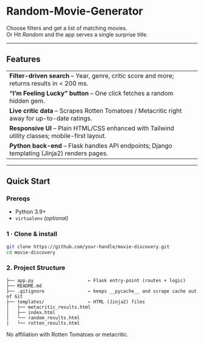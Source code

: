 # Random-Movie-Generator

Choose filters and get a list of matching movies.  
Or Hit *Random* and the app serves a single surprise title.

---

##  Features
| | |
|-|-|
| **Filter-driven search** – Year, genre, critic score and more; returns results in < 200 ms. |
| **“I’m Feeling Lucky” button** – One click fetches a random hidden gem. |
| **Live critic data** – Scrapes Rotten Tomatoes / Metacritic right away for up-to-date ratings. |
| **Responsive UI** – Plain HTML/CSS enhanced with Tailwind utility classes; mobile-first layout. |
| **Python back-end** – Flask handles API endpoints; Django templating (Jinja2) renders pages. |

---

##  Quick Start

### Prereqs
- Python 3.9+  
- `virtualenv` *(optional)*

### 1 · Clone & install
```bash
git clone https://github.com/your-handle/movie-discovery.git
cd movie-discovery
```

### 2. Project Structure

```
├── app.py                    ← Flask entry-point (routes + logic)
├── README.md
├── .gitignore                ← keeps __pycache__ and scrape cache out of Git
├── templates/                ← HTML (Jinja2) files
│   ├── metacritic_results.html
│   ├── index.html
│   └── random_results.html
|   └── rotten_results.html
```

No affiliation with Rotten Tomatoes or metacritic.
